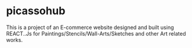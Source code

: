 # picassohub
This is a project of an E-commerce website designed and built using REACT..Js for Paintings/Stencils/Wall-Arts/Sketches and other Art related works.
